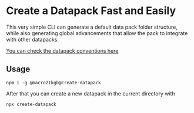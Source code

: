 # Create a Datapack Fast and Easily

This very simple CLI can generate a default data pack folder structure, while also generating global advancements that allow the pack to integrate with other datapacks.

 [You can check the datapack conventions here](https://ooboomberoo.github.io/mcdatapacks-wiki/conventions/datapack_advancement.html)

## Usage
```
npm i -g @macro21kgb@create-datapack
```
After that you can create a new datapack in the current directory with

```
npx create-datapack
```
